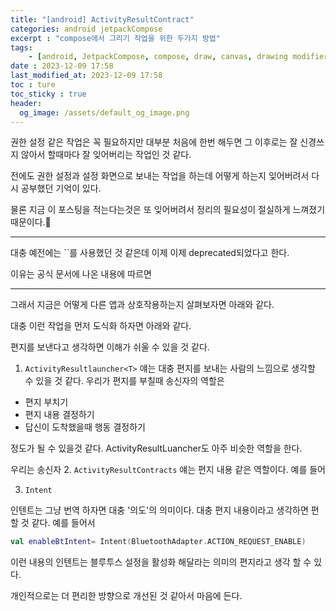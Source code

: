 ```yaml
---
title: "[android] ActivityResultContract"
categories: android jetpackCompose
excerpt : "compose에서 그리기 작업을 위한 두가지 방법"
tags:
    - [android, JetpackCompose, compose, draw, canvas, drawing modifier,DrawingScope, offset]
date : 2023-12-09 17:58
last_modified_at: 2023-12-09 17:58
toc : ture
toc_sticky : true
header:
  og_image: /assets/default_og_image.png
---
```


권한 설정 같은 작업은 꼭 필요하지만 대부분 처음에 한번 해두면 그 이후로는 잘 신경쓰지 않아서 할때마다 잘 잊어버리는 작업인 것 같다.

전에도 권한 설정과 설정 화면으로 보내는 작업을 하는데 어떻게 하는지 잊어버려서 다시 공부했던 기억이 있다.

물론 지금 이 포스팅을 적는다는것은 또 잊어버려서 정리의 필요성이 절실하게 느껴졌기 때문이다.🥲

---

대충 예전에는 ``를 사용했던 것 같은데 이제 이제 deprecated되었다고 한다.

이유는 공식 문서에 나온 내용에 따르면


---
그래서 지금은 어떻게 다른 앱과 상호작용하는지 살펴보자면 아래와 같다.

대충 이런 작업을 먼저 도식화 하자면 아래와 같다.

편지를 보낸다고 생각하면 이해가 쉬울 수 있을 것 같다.

1. `ActivityResultlauncher<T>`
얘는 대충 편지를 보내는 사람의 느낌으로 생각할 수 있을 것 같다.
우리가 편지를 부칠때 송신자의 역할은 
- 편지 부치기
- 편지 내용 결정하기
- 답신이 도착했을때 행동 결정하기

정도가 될 수 있을것 같다.
ActivityResultLuancher도 아주 비슷한 역할을 한다.

우리는 송신자
2. `ActivityResultContracts`
얘는 편지 내용 같은 역할이다.
예를 들어 


3. `Intent`

인텐트는 그냥 번역 하자면 대충 '의도'의 의미이다.
대충 편지 내용이라고 생각하면 편할 것 같다.
예를 들어서 

```kotlin
val enableBtIntent= Intent(BluetoothAdapter.ACTION_REQUEST_ENABLE)
```
이런 내용의 인텐트는 블루투스 설정을 활성화 해달라는 의미의 편지라고 생각 할 수 있다.


개인적으로는 더 편리한 방향으로 개선된 것 같아서 마음에 든다.
